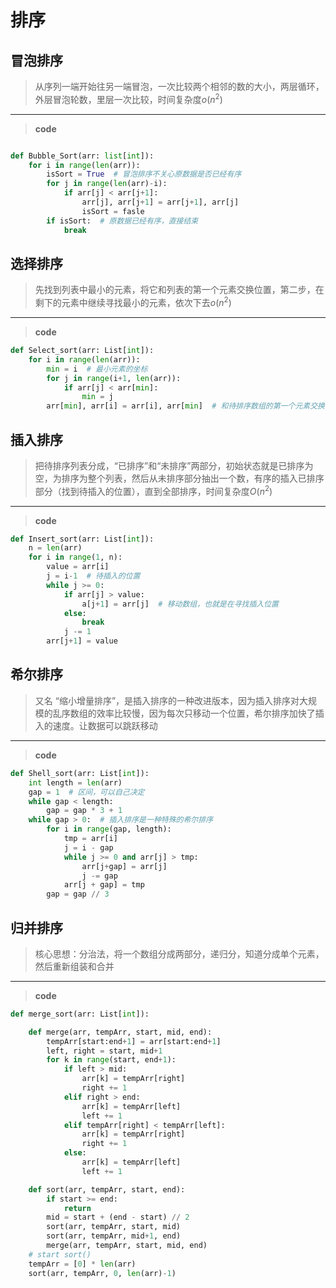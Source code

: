 # 排序

## 冒泡排序

>从序列一端开始往另一端冒泡，一次比较两个相邻的数的大小，两层循环，外层冒泡轮数，里层一次比较，时间复杂度$o(n^2)$

---

>**code**

``` python

def Bubble_Sort(arr: list[int]):
    for i in range(len(arr)):
        isSort = True  # 冒泡排序不关心原数据是否已经有序
        for j in range(len(arr)-i):
            if arr[j] < arr[j+1]:
                arr[j], arr[j+1] = arr[j+1], arr[j]
                isSort = fasle
        if isSort:  # 原数据已经有序，直接结束
            break

```

## 选择排序

>先找到列表中最小的元素，将它和列表的第一个元素交换位置，第二步，在剩下的元素中继续寻找最小的元素，依次下去$o(n^2)$

---

>**code**

```python
def Select_sort(arr: List[int]):
    for i in range(len(arr)):
        min = i  # 最小元素的坐标
        for j in range(i+1, len(arr)):
            if arr[j] < arr[min]:
                min = j
        arr[min], arr[i] = arr[i], arr[min]  # 和待排序数组的第一个元素交换
```

## 插入排序

>把待排序列表分成，“已排序”和“未排序”两部分，初始状态就是已排序为空，为排序为整个列表，然后从未排序部分抽出一个数，有序的插入已排序部分（找到待插入的位置），直到全部排序，时间复杂度$O(n^2)$

---

>**code**

```python
def Insert_sort(arr: List[int]):
    n = len(arr)
    for i in range(1, n):
        value = arr[i]
        j = i-1  # 待插入的位置
        while j >= 0:
            if arr[j] > value:
                a[j+1] = arr[j]  # 移动数组，也就是在寻找插入位置
            else:
                break
            j -= 1
        arr[j+1] = value
```

## 希尔排序

>又名 “缩小增量排序”，是插入排序的一种改进版本，因为插入排序对大规模的乱序数组的效率比较慢，因为每次只移动一个位置，希尔排序加快了插入的速度。让数据可以跳跃移动

---

>**code**

```python
def Shell_sort(arr: List[int]):
    int length = len(arr)
    gap = 1  # 区间，可以自己决定
    while gap < length:
        gap = gap * 3 + 1
    while gap > 0:  # 插入排序是一种特殊的希尔排序
        for i in range(gap, length):
            tmp = arr[i]
            j = i - gap
            while j >= 0 and arr[j] > tmp:
                arr[j+gap] = arr[j]
                j -= gap
            arr[j + gap] = tmp
        gap = gap // 3
```

## 归并排序

>核心思想：分治法，将一个数组分成两部分，递归分，知道分成单个元素，然后重新组装和合并

---

>**code**

```python
def merge_sort(arr: List[int]):

    def merge(arr, tempArr, start, mid, end):
        tempArr[start:end+1] = arr[start:end+1]
        left, right = start, mid+1
        for k in range(start, end+1):
            if left > mid:
                arr[k] = tempArr[right]
                right += 1
            elif right > end:
                arr[k] = tempArr[left]
                left += 1
            elif tempArr[right] < tempArr[left]:
                arr[k] = tempArr[right]
                right += 1
            else:
                arr[k] = tempArr[left]
                left += 1

    def sort(arr, tempArr, start, end):
        if start >= end:
            return
        mid = start + (end - start) // 2
        sort(arr, tempArr, start, mid)
        sort(arr, tempArr, mid+1, end)
        merge(arr, tempArr, start, mid, end)
    # start sort()
    tempArr = [0] * len(arr)
    sort(arr, tempArr, 0, len(arr)-1)
```
